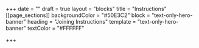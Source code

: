 +++
date = ""
draft = true
layout = "blocks"
title = "Instructions"
[[page_sections]]
backgroundColor = "#50E3C2"
block = "text-only-hero-banner"
heading = "Joining Instructions"
template = "text-only-hero-banner"
textColor = "#FFFFFF"

+++
